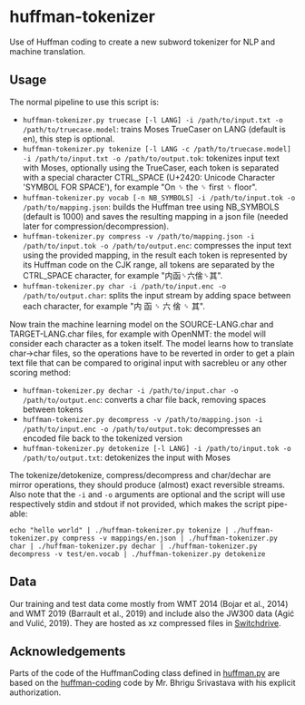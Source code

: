 # huffman-tokenizer
Use of Huffman coding to create a new subword tokenizer for NLP and machine translation.

## Usage
The normal pipeline to use this script is:

- `huffman-tokenizer.py truecase [-l LANG] -i /path/to/input.txt -o /path/to/truecase.model`: trains Moses TrueCaser on LANG (default is en), this step is optional.
- `huffman-tokenizer.py tokenize [-l LANG -c /path/to/truecase.model] -i /path/to/input.txt -o /path/to/output.tok`: tokenizes input text with Moses, optionally using the TrueCaser, each token is separated with a special character CTRL_SPACE (U+2420: Unicode Character 'SYMBOL FOR SPACE'), for example "On ␠ the ␠ first ␠ floor".
- `huffman-tokenizer.py vocab [-n NB_SYMBOLS] -i /path/to/input.tok -o /path/to/mapping.json`: builds the Huffman tree using NB_SYMBOLS (default is 1000) and saves the resulting mapping in a json file (needed later for compression/decompression).
- `huffman-tokenizer.py compress -v /path/to/mapping.json -i /path/to/input.tok -o /path/to/output.enc`: compresses the input text using the provided mapping, in the result each token is represented by its Huffman code on the CJK range, all tokens are separated by the CTRL_SPACE character, for example "内函␠六倽␠其".
- `huffman-tokenizer.py char -i /path/to/input.enc -o /path/to/output.char`: splits the input stream by adding space between each character, for example "内 函 ␠ 六 倽 ␠ 其".

Now train the machine learning model on the SOURCE-LANG.char and TARGET-LANG.char files, for example with OpenNMT: the model will consider each character as a token itself. The model learns how to translate char->char files, so the operations have to be reverted in order to get a plain text file that can be compared to original input with sacrebleu or any other scoring method:

- `huffman-tokenizer.py dechar -i /path/to/input.char -o /path/to/output.enc`: converts a char file back, removing spaces between tokens
- `huffman-tokenizer.py decompress -v /path/to/mapping.json -i /path/to/input.enc -o /path/to/output.tok`: decompresses an encoded file back to the tokenized version
- `huffman-tokenizer.py detokenize [-l LANG] -i /path/to/input.tok -o /path/to/output.txt`: detokenizes the input with Moses

The tokenize/detokenize, compress/decompress and char/dechar are mirror operations, they should produce (almost) exact reversible streams. Also note that the `-i` and `-o` arguments are optional and the script will use respectively stdin and stdout if not provided, which makes the script pipe-able:

```echo "hello world" | ./huffman-tokenizer.py tokenize | ./huffman-tokenizer.py compress -v mappings/en.json | ./huffman-tokenizer.py char | ./huffman-tokenizer.py dechar | ./huffman-tokenizer.py decompress -v test/en.vocab | ./huffman-tokenizer.py detokenize```

## Data
Our training and test data come mostly from WMT 2014 (Bojar et al., 2014) and WMT 2019 (Barrault et al., 2019) and include also the JW300 data (Agić and Vulić, 2019). They are hosted as xz compressed files in [Switchdrive](https://drive.switch.ch/index.php/s/vm85Upk2NhB59O9).

## Acknowledgements
Parts of the code of the HuffmanCoding class defined in [huffman.py](./huffman.py) are based on the [huffman-coding](https://github.com/bhrigu123/huffman-coding) code by Mr. Bhrigu Srivastava with his explicit authorization.
